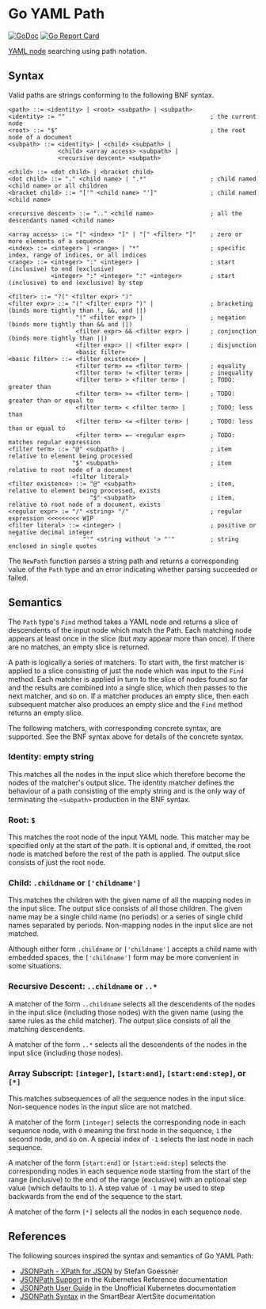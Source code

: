 # Go YAML Path

[![GoDoc](https://godoc.org/github.com/glyn/go-yamlpath?status.svg)](https://godoc.org/github.com/glyn/go-yamlpath)
[![Go Report Card](https://goreportcard.com/badge/glyn/go-yamlpath)](https://goreportcard.com/report/glyn/go-yamlpath)

[YAML node](https://godoc.org/gopkg.in/yaml.v3#Node) searching using path notation.

## Syntax

Valid paths are strings conforming to the following BNF syntax.

```
<path> ::= <identity> | <root> <subpath> | <subpath>
<identity> := ""                                         ; the current node
<root> ::= "$"                                           ; the root node of a document
<subpath> ::= <identity> | <child> <subpath> |
              <child> <array access> <subpath> |
              <recursive descent> <subpath>

<child> ::= <dot child> | <bracket child>
<dot child> ::= "." <child name> | ".*"                  ; child named <child name> or all children
<bracket child> ::= "['" <child name> "']"               ; child named <child name>

<recursive descent> ::= ".." <child name>                ; all the descendants named <child name>

<array access> ::= "[" <index> "]" | "[" <filter> "]"    ; zero or more elements of a sequence
<index> ::= <integer> | <range> | "*"                    ; specific index, range of indices, or all indices
<range> ::= <integer> ":" <integer> |                    ; start (inclusive) to end (exclusive)
            <integer> ":" <integer> ":" <integer>        ; start (inclusive) to end (exclusive) by step

<filter> ::= "?(" <filter expr> ")"
<filter expr> ::= "(" <filter expr> ")" |                ; bracketing (binds more tightly than !, &&, and ||)
                   "!" <filter expr> |                   ; negation (binds more tightly than && and ||)
                   <filter expr> && <filter expr> |      ; conjunction (binds more tightly than ||)
                   <filter expr> || <filter expr> |      ; disjunction
                   <basic filter>
<basic filter> ::= <filter existence> |
                   <filter term> == <filter term> |      ; equality
                   <filter term> != <filter term> |      ; inequality
                   <filter term> > <filter term> |       ; TODO: greater than
                   <filter term> >= <filter term> |      ; TODO: greater than or equal to
                   <filter term> < <filter term> |       ; TODO: less than
                   <filter term> <= <filter term> |      ; TODO: less than or equal to
                   <filter term> =~ <regular expr>       ; TODO: matches regular expression
<filter term> ::= "@" <subpath> |                        ; item relative to element being processed
                  "$" <subpath>                          ; item relative to root node of a document
                  <filter literal>
<filter existence> ::= "@" <subpath>                     ; item, relative to element being processed, exists
                       "$" <subpath>                     ; item, relative to root node of a document, exists
<regular expr> := "/" <string> "/"                       ; regular expression <<<<<<<<< WIP
<filter literal> ::= <integer> |                         ; positive or negative decimal integer
                     "'" <string without '> "'"          ; string enclosed in single quotes
```

The `NewPath` function parses a string path and returns a corresponding value of the `Path` type and
an error indicating whether parsing succeeded or failed. 

## Semantics

The `Path` type's `Find` method takes a YAML node and returns a slice of descendents of the input node which match the Path. Each matching node appears at least once in the slice (but _may_ appear more than once).
If there are no matches, an empty slice is returned.

A path is logically a series of matchers. To start with, the first matcher is applied to a slice consisting of just the node which was input to the `Find` method. Each matcher is applied in turn to the slice of nodes found so far and the results are combined into a single slice, which then passes to the next matcher, and so on. If a matcher produces an
empty slice, then each subsequent matcher also produces an empty slice and the `Find` method returns an empty slice.

The following matchers, with corresponding concrete syntax, are supported. See the BNF syntax above for details of
the concrete syntax.

### Identity: empty string

This matches all the nodes in the input slice which therefore become the nodes of the matcher's output slice.
The identity matcher defines the behaviour of a path consisting of the empty string and is the only way
of terminating the `<subpath>` production in the BNF syntax.

### Root: `$`

This matches the root node of the input YAML node. This matcher may be specified only at the start of the path. It is optional and, if omitted, the root node is matched before the rest of the path is applied. The output slice consists of just the root node.

### Child: `.childname` or `['childname']`

This matches the children with the given name of all the mapping nodes in the input slice. The output slice consists of all those children. The given name may be a single child name (no periods) or a series of single child names separated by periods. Non-mapping nodes in the input slice are not matched.

Although either form `.childname` or `['childname']` accepts a child name with embedded spaces, the 
`['childname']` form may be more convenient in some situations.

### Recursive Descent: `..childname` or `..*`

A matcher of the form `..childname` selects all the descendents of the nodes in the input slice (including those nodes) with the given name (using the same rules as the child matcher). The output slice consists of all the matching descendents.

A matcher of the form `..*` selects all the descendents of the nodes in the input slice (including those nodes).

### Array Subscript: `[integer]`, `[start:end]`, `[start:end:step]`, or `[*]`

This matches subsequences of all the sequence nodes in the input slice. Non-sequence nodes in the
input slice are not matched.

A matcher of the form `[integer]` selects the corresponding node in each sequence node, with `0` meaning the first node in the sequence, `1` the second node, and so on. A special index of `-1` selects the last node in each sequence.

A matcher of the form `[start:end]` or `[start:end:step]` selects the corresponding nodes in each sequence node starting from the start of the range (inclusive) to the end of the range (exclusive) with an optional step value (which defaults to `1`). A step value of `-1` may be used to step backwards from the end of the sequence to the
start.

A matcher of the form `[*]` selects all the nodes in each sequence node.

## References

The following sources inspired the syntax and semantics of Go YAML Path:

* [JSONPath - XPath for JSON](https://goessner.net/articles/JsonPath/) by Stefan Goessner
* [JSONPath Support](https://kubernetes.io/docs/reference/kubectl/jsonpath/) in the Kubernetes Reference documentation
* [JSONPath User Guide](https://unofficial-kubernetes.readthedocs.io/en/latest/user-guide/jsonpath/) in the Unofficial Kubernetes documentation
* [JSONPath Syntax](https://support.smartbear.com/alertsite/docs/monitors/api/endpoint/jsonpath.html) in the SmartBear AlertSite documentation